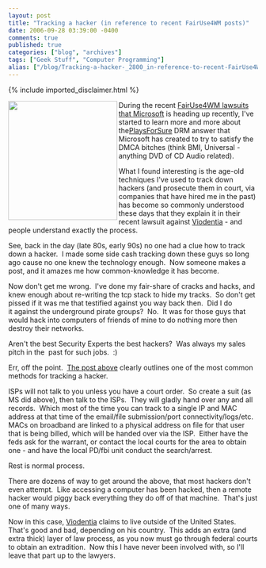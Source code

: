 ```yaml
---
layout: post
title: "Tracking a hacker (in reference to recent FairUse4WM posts)"
date: 2006-09-28 03:39:00 -0400
comments: true
published: true
categories: ["blog", "archives"]
tags: ["Geek Stuff", "Computer Programming"]
alias: ["/blog/Tracking-a-hacker-_2800_in-reference-to-recent-FairUse4WM-posts_2900_.aspx", "/blog/tracking-a-hacker-_2800_in-reference-to-recent-fairuse4wm-posts_2900_.aspx"]
---
```

<!-- more -->
{% include imported_disclaimer.html %}
<P><IMG height=240 src="http://www.blogsmithmedia.com/www.engadget.com/media/2006/09/unknown_portrait.jpg" width=220 align=left mce_src="http://www.blogsmithmedia.com/www.engadget.com/media/2006/09/unknown_portrait.jpg">During the recent <A href="http://www.engadget.com/2006/09/26/microsoft-sues-viodenta-for-copyright-infringement/" target=_blank mce_href="http://www.engadget.com/2006/09/26/microsoft-sues-viodenta-for-copyright-infringement/">FairUse4WM lawsuits that Microsoft</A> is heading up recently, I've started to learn more and more about the<A href="http://engadget.com/tag/PlaysForSure" target=_blank mce_href="http://engadget.com/tag/PlaysForSure">PlaysForSure</A> DRM answer that Microsoft has created to try to satisfy the DMCA bitches (think BMI, Universal - anything DVD of CD Audio related).</P>
<P>What I found interesting is the age-old techniques I've used to track down hackers (and prosecute them in court, via companies that have hired me in the past) has become so commonly understood these days that they explain it in their recent lawsuit against <A href="http://engadget.com/tag/viodentia" target=_blank mce_href="http://engadget.com/tag/viodentia">Viodentia</A> - and people understand exactly the process.</P>
<P>See, back in the day (late 80s, early 90s) no one had a clue how to track down a hacker.&nbsp; I made some side cash tracking down these guys so long ago cause no one knew the technology enough.&nbsp; Now someone makes a post, and it amazes me how common-knowledge it has become.</P>
<P>Now don't get me wrong.&nbsp; I've done my fair-share of cracks and hacks, and knew enough about re-writing the tcp stack to hide my tracks.&nbsp; So don't get pissed if it was me that testified against you way back then.&nbsp; Did I do it&nbsp;against the underground pirate groups?&nbsp; No.&nbsp; It was for those guys that would hack into computers of friends of mine to do nothing more then destroy their networks.</P>
<P>Aren't the best Security Experts the best hackers?&nbsp; Was always my sales pitch in the&nbsp; past for such jobs.&nbsp; :)</P>
<P>Err, off the point.&nbsp; <A href="http://www.engadget.com/2006/09/26/microsoft-sues-viodenta-for-copyright-infringement/" target=_blank mce_href="http://www.engadget.com/2006/09/26/microsoft-sues-viodenta-for-copyright-infringement/">The post above</A> clearly outlines one of the most common methods for tracking a hacker.</P>
<P>ISPs will not talk to you unless you have a court order.&nbsp; So create a suit (as MS did above), then talk to the ISPs.&nbsp; They will gladly hand over any and all records.&nbsp; Which most of the time you can track to a single IP and MAC address at that time of the email/file submission/port connectivity/logs/etc.&nbsp; MACs on broadband are linked to a physical&nbsp;address on file for that user that is being billed, which will be handed over via the ISP.&nbsp; Either have the feds ask for the warrant, or contact the local courts for the area to obtain one - and have the local PD/fbi unit conduct the search/arrest.</P>
<P>Rest is normal process.&nbsp; </P>
<P>There are dozens of way to get around the above, that most hackers don't even attempt.&nbsp; Like accessing a computer&nbsp;has been hacked, then a remote hacker would piggy back everything they do off of that machine.&nbsp; That's just one of many ways.</P>
<P>Now in this case, <A href="http://engadget.com/tag/viodentia" target=_blank mce_href="http://engadget.com/tag/viodentia">Viodentia</A> claims to live outside of the United States.&nbsp; That's good and bad, depending on his country.&nbsp; This adds an extra (and extra thick) layer of law process, as you now must go through federal courts to obtain an extradition.&nbsp; Now this I have never been involved with, so I'll leave that part up to the lawyers.</P>
